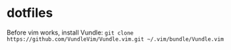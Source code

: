 # dotfiles
Before vim works, install Vundle: `git clone https://github.com/VundleVim/Vundle.vim.git ~/.vim/bundle/Vundle.vim`
